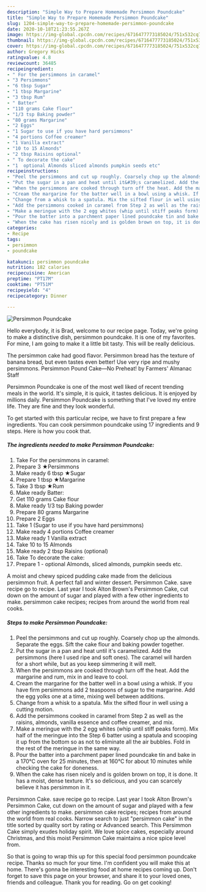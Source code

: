 ```yaml
---
description: "Simple Way to Prepare Homemade Persimmon Poundcake"
title: "Simple Way to Prepare Homemade Persimmon Poundcake"
slug: 1204-simple-way-to-prepare-homemade-persimmon-poundcake
date: 2020-10-18T21:23:55.267Z
image: https://img-global.cpcdn.com/recipes/6716477773185024/751x532cq70/persimmon-poundcake-recipe-main-photo.jpg
thumbnail: https://img-global.cpcdn.com/recipes/6716477773185024/751x532cq70/persimmon-poundcake-recipe-main-photo.jpg
cover: https://img-global.cpcdn.com/recipes/6716477773185024/751x532cq70/persimmon-poundcake-recipe-main-photo.jpg
author: Gregory Hicks
ratingvalue: 4.8
reviewcount: 36485
recipeingredient:
- " For the persimmons in caramel"
- "3 Persimmons"
- "6 tbsp Sugar"
- "1 tbsp Margarine"
- "3 tbsp Rum"
- " Batter"
- "110 grams Cake flour"
- "1/3 tsp Baking powder"
- "80 grams Margarine"
- "2 Eggs"
- "1 Sugar to use if you have hard persimmons"
- "4 portions Coffee creamer"
- "1 Vanilla extract"
- "10 to 15 Almonds"
- "2 tbsp Raisins optional"
- " To decorate the cake"
- "1  optional Almonds sliced almonds pumpkin seeds etc"
recipeinstructions:
- "Peel the persimmons and cut up roughly. Coarsely chop up the almonds. Separate the eggs. Sift the cake flour and baking powder together."
- "Put the sugar in a pan and heat until it&#39;s caramelized. Add the persimmons (here I used ripe and soft ones). The caramel will harden for a short while, but as you keep simmering it will melt."
- "When the persimmons are cooked through turn off the heat. Add the margarine and rum, mix in and leave to cool."
- "Cream the margarine for the batter well in a bowl using a whisk. If you have firm persimmons add 2 teaspoons of sugar to the margarine. Add the egg yolks one at a time, mixing well between additions."
- "Change from a whisk to a spatula. Mix the sifted flour in well using a cutting motion."
- "Add the persimmons cooked in caramel from Step 2 as well as the raisins, almonds, vanilla essence and coffee creamer, and mix."
- "Make a meringue with the 2 egg whites (whip until stiff peaks form). Mix half of the meringue into the Step 6 batter using a spatula and scooping it up from the bottom so as not to eliminate all the air bubbles. Fold in the rest of the meringue in the same way."
- "Pour the batter into a parchment paper lined poundcake tin and bake in a 170°C oven for 25 minutes, then at 160°C for about 10 minutes while checking the cake for doneness."
- "When the cake has risen nicely and is golden brown on top, it is done. It has a moist, dense texture. It&#39;s so delicious, and you can scarcely believe it has persimmon in it."
categories:
- Recipe
tags:
- persimmon
- poundcake

katakunci: persimmon poundcake 
nutrition: 182 calories
recipecuisine: American
preptime: "PT17M"
cooktime: "PT51M"
recipeyield: "4"
recipecategory: Dinner

---
```



![Persimmon Poundcake](https://img-global.cpcdn.com/recipes/6716477773185024/751x532cq70/persimmon-poundcake-recipe-main-photo.jpg)

Hello everybody, it is Brad, welcome to our recipe page. Today, we're going to make a distinctive dish, persimmon poundcake. It is one of my favorites. For mine, I am going to make it a little bit tasty. This will be really delicious.

The persimmon cake had good flavor. Persimmon bread has the texture of banana bread, but even tastes even better! Use very ripe and mushy persimmons. Persimmon Pound Cake—No Preheat! by Farmers&#39; Almanac Staff

Persimmon Poundcake is one of the most well liked of recent trending meals in the world. It's simple, it is quick, it tastes delicious. It is enjoyed by millions daily. Persimmon Poundcake is something that I've loved my entire life. They are fine and they look wonderful.


To get started with this particular recipe, we have to first prepare a few ingredients. You can cook persimmon poundcake using 17 ingredients and 9 steps. Here is how you cook that.

<!--inarticleads1-->

##### The ingredients needed to make Persimmon Poundcake:

1. Take  For the persimmons in caramel:
1. Prepare 3 ★Persimmons
1. Make ready 6 tbsp ★Sugar
1. Prepare 1 tbsp ★Margarine
1. Take 3 tbsp ★Rum
1. Make ready  Batter:
1. Get 110 grams Cake flour
1. Make ready 1/3 tsp Baking powder
1. Prepare 80 grams Margarine
1. Prepare 2 Eggs
1. Take 1 (Sugar to use if you have hard persimmons)
1. Make ready 4 portions Coffee creamer
1. Make ready 1 Vanilla extract
1. Take 10 to 15 Almonds
1. Make ready 2 tbsp Raisins (optional)
1. Take  To decorate the cake:
1. Prepare 1 - optional Almonds, sliced almonds, pumpkin seeds etc.


A moist and chewy spiced pudding cake made from the delicious persimmon fruit. A perfect fall and winter dessert. Persimmon Cake. save recipe go to recipe. Last year I took Alton Brown&#39;s Persimmon Cake, cut down on the amount of sugar and played with a few other ingredients to make. persimmon cake recipes; recipes from around the world from real cooks. 

<!--inarticleads2-->

##### Steps to make Persimmon Poundcake:

1. Peel the persimmons and cut up roughly. Coarsely chop up the almonds. Separate the eggs. Sift the cake flour and baking powder together.
1. Put the sugar in a pan and heat until it&#39;s caramelized. Add the persimmons (here I used ripe and soft ones). The caramel will harden for a short while, but as you keep simmering it will melt.
1. When the persimmons are cooked through turn off the heat. Add the margarine and rum, mix in and leave to cool.
1. Cream the margarine for the batter well in a bowl using a whisk. If you have firm persimmons add 2 teaspoons of sugar to the margarine. Add the egg yolks one at a time, mixing well between additions.
1. Change from a whisk to a spatula. Mix the sifted flour in well using a cutting motion.
1. Add the persimmons cooked in caramel from Step 2 as well as the raisins, almonds, vanilla essence and coffee creamer, and mix.
1. Make a meringue with the 2 egg whites (whip until stiff peaks form). Mix half of the meringue into the Step 6 batter using a spatula and scooping it up from the bottom so as not to eliminate all the air bubbles. Fold in the rest of the meringue in the same way.
1. Pour the batter into a parchment paper lined poundcake tin and bake in a 170°C oven for 25 minutes, then at 160°C for about 10 minutes while checking the cake for doneness.
1. When the cake has risen nicely and is golden brown on top, it is done. It has a moist, dense texture. It&#39;s so delicious, and you can scarcely believe it has persimmon in it.


Persimmon Cake. save recipe go to recipe. Last year I took Alton Brown&#39;s Persimmon Cake, cut down on the amount of sugar and played with a few other ingredients to make. persimmon cake recipes; recipes from around the world from real cooks. Narrow search to just &#34;persimmon cake&#34; in the title sorted by quality sort by rating or Advanced search. This Persimmon Cake simply exudes holiday spirit. We love spice cakes, especially around Christmas, and this moist Persimmon Cake maintains a nice spice level from. 

So that is going to wrap this up for this special food persimmon poundcake recipe. Thanks so much for your time. I'm confident you will make this at home. There's gonna be interesting food at home recipes coming up. Don't forget to save this page on your browser, and share it to your loved ones, friends and colleague. Thank you for reading. Go on get cooking!

